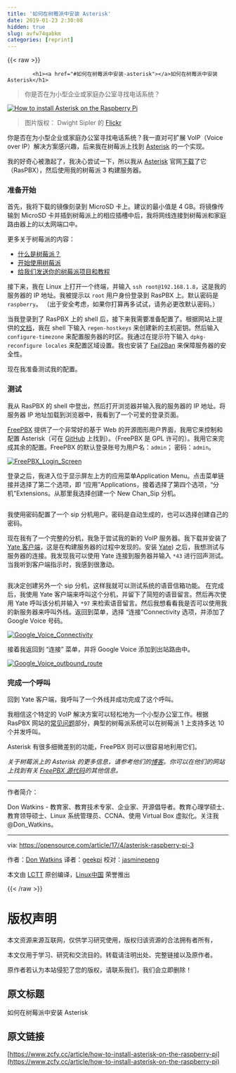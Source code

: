 ```yaml
---
title: '如何在树莓派中安装 Asterisk' 
date: 2019-01-23 2:30:08
hidden: true
slug: avfw74qabkm
categories: [reprint]
---
```


{{< raw >}}

            <h1><a href="#如何在树莓派中安装-asterisk"></a>如何在树莓派中安装 Asterisk</h1>
<blockquote>
<p>你是否在为小型企业或家庭办公室寻找电话系统？</p>
</blockquote>
<p><a href="https://camo.githubusercontent.com/33f661692dda57b74907fb2100293cdeea9efc7f/68747470733a2f2f6f70656e736f757263652e636f6d2f73697465732f64656661756c742f66696c65732f7374796c65732f696d6167652d66756c6c2d73697a652f7075626c69632f696d616765732f6c6966652f6c6966652d72617370626572727970695f302e706e673f69746f6b3d7778567851305a34"><img src="" alt="How to install Asterisk on the Raspberry Pi" title="How to install Asterisk on the Raspberry Pi"></a></p>
<blockquote>
<p>图片版权： Dwight Sipler 的 <a href="http://www.flickr.com/photos/photofarmer/272567650/">Flickr</a></p>
</blockquote>
<p>你是否在为小型企业或家庭办公室寻找电话系统？我一直对可扩展 VoIP（Voice over IP）解决方案感兴趣，后来我在树莓派上找到 <a href="http://www.asterisk.org/">Asterisk</a> 的一个实现。</p>
<p>我的好奇心被激起了，我决心尝试一下，所以我从 <a href="http://www.raspberry-asterisk.org/downloads/">Asterisk</a> 官网<a href="http://download.raspberry-asterisk.org/raspbx-28-01-2017.zip">下载</a>了它（RasPBX），然后使用我的树莓派 3 构建服务器。</p>
<h3><a href="#准备开始"></a>准备开始</h3>
<p>首先，我将下载的镜像刻录到 MicroSD 卡上。建议的最小值是 4 GB。将镜像传输到 MicroSD 卡并插到树莓派上的相应插槽中后，我将网线连接到树莓派和家庭路由器上的以太网端口中。</p>
<p>更多关于树莓派的内容：</p>
<ul>
<li><a href="https://opensource.com/resources/what-raspberry-pi?src=raspberry_pi_resource_menu">什么是树莓派？</a></li>
<li><a href="https://opensource.com/article/16/12/getting-started-raspberry-pi?src=raspberry_pi_resource_menu">开始使用树莓派</a></li>
<li><a href="https://opensource.com/article/17/2/raspberry-pi-submit-your-article?src=raspberry_pi_resource_menu">给我们发送你的树莓派项目和教程</a></li>
</ul>
<p>接下来，我在 Linux 上打开一个终端，并输入 <code>ssh root@192.168.1.8</code>，这是我的服务器的 IP 地址。我被提示以 <code>root</code> 用户身份登录到 RasPBX 上。默认密码是 <code>raspberry</code>。 （出于安全考虑，如果你打算再多试试，请务必更改默认密码。）</p>
<p>当我登录到了 RasPBX 上的 shell 后，接下来我需要准备配置了。根据网站上提供的<a href="http://www.raspberry-asterisk.org/documentation/">文档</a>，我在 shell 下输入 <code>regen-hostkeys</code> 来创建新的主机密钥。然后输入 <code>configure-timezone</code> 来配置服务器的时区。我通过在提示符下输入 <code>dpkg-reconfigure locales</code> 来配置区域设置。我也安装了 <a href="http://www.raspberry-asterisk.org/documentation/#fail2ban">Fail2Ban</a> 来保障服务器的安全性。</p>
<p>现在我准备测试我的配置。</p>
<h3><a href="#测试"></a>测试</h3>
<p>我从 RasPBX 的 shell 中登出，然后打开浏览器并输入我的服务器的 IP 地址。将服务器 IP 地址加载到浏览器中，我看到了一个可爱的登录页面。</p>
<p><a href="https://www.freepbx.org/">FreePBX</a> 提供了一个非常好的基于 Web 的开源图形用户界面，我用它来控制和配置 Asterisk（可在 <a href="https://github.com/asterisk/asterisk/blob/master/LICENSE">GitHub</a> 上找到）。（FreePBX 是 GPL 许可的）。我用它来完成其余的配置。FreePBX 的默认登录账号为用户名：<code>admin</code>； 密码：<code>admin</code>。</p>
<p><a href="https://camo.githubusercontent.com/78be268152474ac1433213e0427a041aa7983636/68747470733a2f2f6f70656e736f757263652e636f6d2f73697465732f64656661756c742f66696c65732f667265657062785f6c6f67696e5f73637265656e2e706e67"><img src="https://p0.ssl.qhimg.com/t01a60ab7768da79ede.png" alt="FreePBX_Login_Screen" title="FreePBX_Login_Screen"></a></p>
<p>登录之后，我进入位于显示屏左上方的应用菜单Application Menu。点击菜单链接并选择了第二个选项，即 “应用”Applications，接着选择了第四个选项，“分机”Extensions。从那里我选择创建一个  New Chan_Sip 分机。</p>
<p><a href="https://camo.githubusercontent.com/065cecd8ad6448ac051fc752d3adbf76f25aa08d/68747470733a2f2f6f70656e736f757263652e636f6d2f73697465732f64656661756c742f66696c65732f6164645f615f6e65775f6368616e5f7369705f657874656e73696f6e2e706e67"><img src="https://p0.ssl.qhimg.com/t0172896e79b39dacc4.png" alt=""></a></p>
<p>我使用密码配置了一个 sip 分机用户。密码是自动生成的，也可以选择创建自己的密码。</p>
<p>现在我有了一个完整的分机，我急于尝试我的新的 VoIP 服务器。我下载并安装了 <a href="http://yateclient.yate.ro/index.php/Download/Download">Yate 客户端</a>，这是在构建服务器的过程中发现的。安装 <a href="https://en.wikipedia.org/wiki/Yate_(telephony_engine">Yate</a>) 之后，我想测试与服务器的连接。我发现我可以使用 Yate 连接到服务器并输入 <code>*43</code> 进行回声测试。当我听到客户端指示时，我感到很激动。</p>
<p><a href="https://camo.githubusercontent.com/bbd1c4d1ceaf3167ea440ac3ceaf11f8e858783d/68747470733a2f2f6f70656e736f757263652e636f6d2f73697465732f64656661756c742f66696c65732f6563686f746573742e706e67"><img src="https://p0.ssl.qhimg.com/t01e91662b0e640077f.png" alt=""></a></p>
<p>我决定创建另外一个 sip 分机，这样我就可以测试系统的语音信箱功能。 在完成后，我使用 Yate 客户端来呼叫这个分机，并留下了简短的语音留言。然后再次使用 Yate 呼叫该分机并输入 <code>*97</code> 来检索语音留言。然后我想看看我是否可以使用我的新服务器来呼叫外线。返回到菜单，选择 “连接”Connectivity 选项，并添加了 Google Voice 号码。</p>
<p><a href="https://camo.githubusercontent.com/1bca65d005e1d385bed4bf9642726b2b9e26ad25/68747470733a2f2f6f70656e736f757263652e636f6d2f73697465732f64656661756c742f66696c65732f676f6f676c655f766f6963655f636f6e6e65637469766974792e706e67"><img src="https://p0.ssl.qhimg.com/t0129474e4d6f1f6705.png" alt="Google_Voice_Connectivity" title="Google_Voice_Connectivity"></a></p>
<p>接着我返回到 “连接” 菜单，并将 Google Voice 添加到出站路由中。</p>
<p><a href="https://camo.githubusercontent.com/8b149089d5f8ad6e03948fbaec735b108097bcc2/68747470733a2f2f6f70656e736f757263652e636f6d2f73697465732f64656661756c742f66696c65732f676f6f676c655f766f6963655f6f7574626f756e645f726f7574652e706e67"><img src="https://p0.ssl.qhimg.com/t016c299b16e7cdee8e.png" alt="Google_Voice_outbound_route" title="Google_Voice_outbound_route"></a></p>
<h3><a href="#完成一个呼叫"></a>完成一个呼叫</h3>
<p>回到 Yate 客户端，我呼叫了一个外线并成功完成了这个呼叫。</p>
<p>我相信这个特定的 VoIP 解决方案可以轻松地为一个小型办公室工作。根据 RasPBX 网站的<a href="http://www.raspberry-asterisk.org/faq/">常见问题</a>部分，典型的树莓派系统可以在树莓派 1 上支持多达 10 个并发呼叫。</p>
<p>Asterisk 有很多细微差别的功能，FreePBX 则可以很容易地利用它们。</p>
<p><em>关于树莓派上的 Asterisk 的更多信息，请参考他们的<a href="http://www.raspberry-asterisk.org/blog/">博客</a>。你可以在他们的网站上找到有关 <a href="https://www.freepbx.org/development/source-code/">FreePBX 源代码</a>的其他信息。</em></p>
<hr>
<p>作者简介：</p>
<p>Don Watkins - 教育家、教育技术专家、企业家、开源倡导者。教育心理学硕士、教育领导硕士、Linux 系统管理员、CCNA、使用 Virtual Box 虚拟化。关注我 @Don_Watkins。</p>
<hr>
<p>via: <a href="https://opensource.com/article/17/4/asterisk-raspberry-pi-3">https://opensource.com/article/17/4/asterisk-raspberry-pi-3</a></p>
<p>作者：<a href="https://opensource.com/users/don-watkins">Don Watkins</a> 译者：<a href="https://github.com/geekpi">geekpi</a> 校对：<a href="https://github.com/jasminepeng">jasminepeng</a></p>
<p>本文由 <a href="https://github.com/LCTT/TranslateProject">LCTT</a> 原创编译，<a href="https://linux.cn/">Linux中国</a> 荣誉推出</p>

          
{{< /raw >}}

# 版权声明
本文资源来源互联网，仅供学习研究使用，版权归该资源的合法拥有者所有，

本文仅用于学习、研究和交流目的。转载请注明出处、完整链接以及原作者。

原作者若认为本站侵犯了您的版权，请联系我们，我们会立即删除！

## 原文标题
如何在树莓派中安装 Asterisk

## 原文链接
[https://www.zcfy.cc/article/how-to-install-asterisk-on-the-raspberry-pi](https://www.zcfy.cc/article/how-to-install-asterisk-on-the-raspberry-pi)

